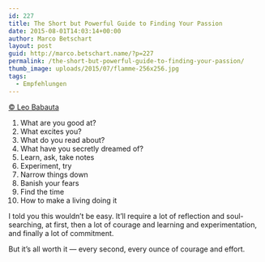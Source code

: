 ```yaml
---
id: 227
title: The Short but Powerful Guide to Finding Your Passion
date: 2015-08-01T14:03:14+00:00
author: Marco Betschart
layout: post
guid: http://marco.betschart.name/?p=227
permalink: /the-short-but-powerful-guide-to-finding-your-passion/
thumb_image: uploads/2015/07/flamme-256x256.jpg
tags:
  - Empfehlungen
---
```

[© Leo Babauta](http://zenhabits.net/the-short-but-powerful-guide-to-finding-your-passion/)

  1. What are you good at?
  2. What excites you?
  3. What do you read about?
  4. What have you secretly dreamed of?
  5. Learn, ask, take notes
  6. Experiment, try
  7. Narrow things down
  8. Banish your fears
  9. Find the time
 10. How to make a living doing it

I told you this wouldn’t be easy. It’ll require a lot of reflection and soul-searching, at first, then a lot of courage and learning and experimentation, and finally a lot of commitment.

But it’s all worth it — every second, every ounce of courage and effort.